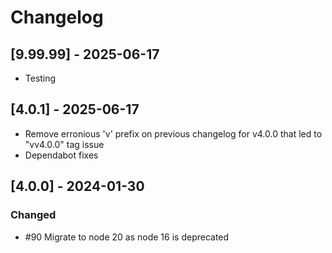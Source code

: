 # Changelog

## [9.99.99] - 2025-06-17

- Testing

## [4.0.1] - 2025-06-17

- Remove erronious 'v' prefix on previous changelog for v4.0.0 that led to "vv4.0.0" tag issue
- Dependabot fixes

## [4.0.0] - 2024-01-30

### Changed

- #90 Migrate to node 20 as node 16 is deprecated
